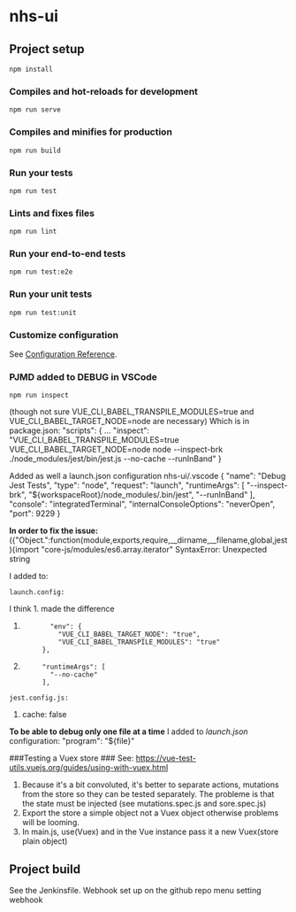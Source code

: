 # nhs-ui

## Project setup
```
npm install
```

### Compiles and hot-reloads for development
```
npm run serve
```

### Compiles and minifies for production
```
npm run build
```

### Run your tests
```
npm run test
```

### Lints and fixes files
```
npm run lint
```

### Run your end-to-end tests
```
npm run test:e2e
```

### Run your unit tests
```
npm run test:unit
```

### Customize configuration
See [Configuration Reference](https://cli.vuejs.org/config/).

### PJMD added to DEBUG in VSCode
```
npm run inspect
``` 
(though not sure VUE_CLI_BABEL_TRANSPILE_MODULES=true  and VUE_CLI_BABEL_TARGET_NODE=node are necessary)
Which is in package.json:
  "scripts": {
...
    "inspect": "VUE_CLI_BABEL_TRANSPILE_MODULES=true VUE_CLI_BABEL_TARGET_NODE=node  node --inspect-brk ./node_modules/jest/bin/jest.js --no-cache --runInBand"
  }

Added as well a launch.json configuration nhs-ui/.vscode
        {
            "name": "Debug Jest Tests",
            "type": "node",
            "request": "launch",
            "runtimeArgs": [
              "--inspect-brk",
              "${workspaceRoot}/node_modules/.bin/jest",
              "--runInBand"
            ],
            "console": "integratedTerminal",
            "internalConsoleOptions": "neverOpen",
            "port": 9229
        }

**In order to fix the issue:**
({"Object.<anonymous>":function(module,exports,require,__dirname,__filename,global,jest){import "core-js/modules/es6.array.iterator" SyntaxError: Unexpected string

I added to:
```
launch.config:
```
I think 1. made the difference
1.            "env": {
                "VUE_CLI_BABEL_TARGET_NODE": "true",
                "VUE_CLI_BABEL_TRANSPILE_MODULES": "true"
            },

2.          "runtimeArgs": [
              "--no-cache"
            ],
```
jest.config.js:
```
1. cache: false

**To be able to debug only one file at a time**
I added to *launch.json* configuration: "program": "${file}"

###Testing a Vuex store ###
 See: https://vue-test-utils.vuejs.org/guides/using-with-vuex.html

1. Because it's a bit convoluted, it's better to separate actions, mutations from the store so they can be tested separately. The probleme is that the state must be injected (see mutations.spec.js and sore.spec.js)
2. Export the store a simple object not a Vuex object otherwise problems will be looming.
3. In main.js, use(Vuex) and in the Vue instance pass it a new Vuex(store plain object)


## Project build
See the Jenkinsfile.
Webhook set up on the github repo menu setting webhook

